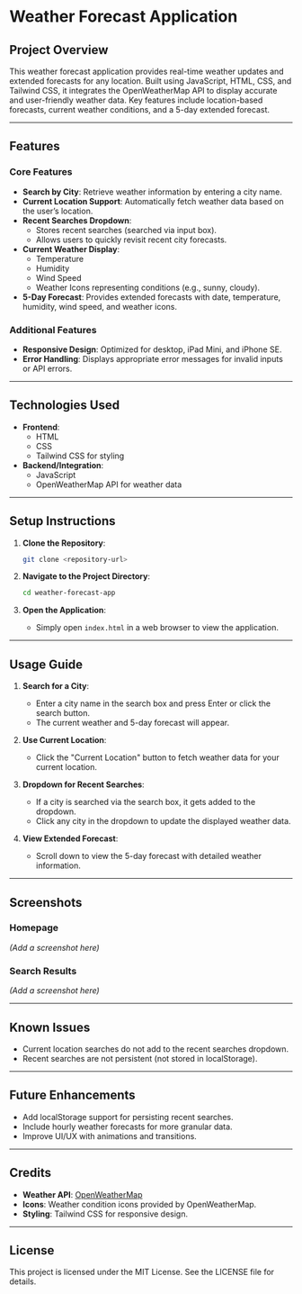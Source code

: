 
# Weather Forecast Application

## **Project Overview**
This weather forecast application provides real-time weather updates and extended forecasts for any location. Built using JavaScript, HTML, CSS, and Tailwind CSS, it integrates the OpenWeatherMap API to display accurate and user-friendly weather data. Key features include location-based forecasts, current weather conditions, and a 5-day extended forecast.

---

## **Features**

### **Core Features**
- **Search by City**: Retrieve weather information by entering a city name.
- **Current Location Support**: Automatically fetch weather data based on the user’s location.
- **Recent Searches Dropdown**:
  - Stores recent searches (searched via input box).
  - Allows users to quickly revisit recent city forecasts.
- **Current Weather Display**:
  - Temperature
  - Humidity
  - Wind Speed
  - Weather Icons representing conditions (e.g., sunny, cloudy).
- **5-Day Forecast**: Provides extended forecasts with date, temperature, humidity, wind speed, and weather icons.

### **Additional Features**
- **Responsive Design**: Optimized for desktop, iPad Mini, and iPhone SE.
- **Error Handling**: Displays appropriate error messages for invalid inputs or API errors.

---

## **Technologies Used**

- **Frontend**:
  - HTML
  - CSS
  - Tailwind CSS for styling
- **Backend/Integration**:
  - JavaScript
  - OpenWeatherMap API for weather data

---

## **Setup Instructions**

1. **Clone the Repository**:
   ```bash
   git clone <repository-url>
   ```

2. **Navigate to the Project Directory**:
   ```bash
   cd weather-forecast-app
   ```

3. **Open the Application**:
   - Simply open `index.html` in a web browser to view the application.

---

## **Usage Guide**

1. **Search for a City**:
   - Enter a city name in the search box and press Enter or click the search button.
   - The current weather and 5-day forecast will appear.

2. **Use Current Location**:
   - Click the "Current Location" button to fetch weather data for your current location.

3. **Dropdown for Recent Searches**:
   - If a city is searched via the search box, it gets added to the dropdown.
   - Click any city in the dropdown to update the displayed weather data.

4. **View Extended Forecast**:
   - Scroll down to view the 5-day forecast with detailed weather information.

---

## **Screenshots**

### **Homepage**
*(Add a screenshot here)*

### **Search Results**
*(Add a screenshot here)*

---

## **Known Issues**
- Current location searches do not add to the recent searches dropdown.
- Recent searches are not persistent (not stored in localStorage).

---

## **Future Enhancements**
- Add localStorage support for persisting recent searches.
- Include hourly weather forecasts for more granular data.
- Improve UI/UX with animations and transitions.

---

## **Credits**
- **Weather API**: [OpenWeatherMap](https://openweathermap.org/)
- **Icons**: Weather condition icons provided by OpenWeatherMap.
- **Styling**: Tailwind CSS for responsive design.

---

## **License**
This project is licensed under the MIT License. See the LICENSE file for details.
